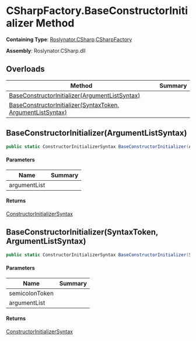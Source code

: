 # CSharpFactory\.BaseConstructorInitializer Method

**Containing Type**: [Roslynator.CSharp](../../README.md)\.[CSharpFactory](../README.md)

**Assembly**: Roslynator\.CSharp\.dll

## Overloads

| Method | Summary |
| ------ | ------- |
| [BaseConstructorInitializer(ArgumentListSyntax)](#Roslynator_CSharp_CSharpFactory_BaseConstructorInitializer_Microsoft_CodeAnalysis_CSharp_Syntax_ArgumentListSyntax_) | |
| [BaseConstructorInitializer(SyntaxToken, ArgumentListSyntax)](#Roslynator_CSharp_CSharpFactory_BaseConstructorInitializer_Microsoft_CodeAnalysis_SyntaxToken_Microsoft_CodeAnalysis_CSharp_Syntax_ArgumentListSyntax_) | |

## BaseConstructorInitializer\(ArgumentListSyntax\)<a name="Roslynator_CSharp_CSharpFactory_BaseConstructorInitializer_Microsoft_CodeAnalysis_CSharp_Syntax_ArgumentListSyntax_"></a>

```csharp
public static ConstructorInitializerSyntax BaseConstructorInitializer(ArgumentListSyntax argumentList = null)
```

#### Parameters

| Name | Summary |
| ---- | ------- |
| argumentList | |

#### Returns

[ConstructorInitializerSyntax](https://docs.microsoft.com/en-us/dotnet/api/microsoft.codeanalysis.csharp.syntax.constructorinitializersyntax)

## BaseConstructorInitializer\(SyntaxToken, ArgumentListSyntax\)<a name="Roslynator_CSharp_CSharpFactory_BaseConstructorInitializer_Microsoft_CodeAnalysis_SyntaxToken_Microsoft_CodeAnalysis_CSharp_Syntax_ArgumentListSyntax_"></a>

```csharp
public static ConstructorInitializerSyntax BaseConstructorInitializer(SyntaxToken semicolonToken, ArgumentListSyntax argumentList)
```

#### Parameters

| Name | Summary |
| ---- | ------- |
| semicolonToken | |
| argumentList | |

#### Returns

[ConstructorInitializerSyntax](https://docs.microsoft.com/en-us/dotnet/api/microsoft.codeanalysis.csharp.syntax.constructorinitializersyntax)

